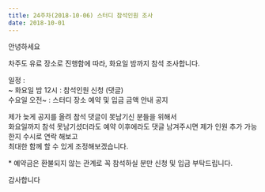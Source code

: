 ```yaml
---
title: 24주차(2018-10-06) 스터디 참석인원 조사
date: 2018-10-01
---
```


<p>
안녕하세요
</p><p>
차주도 유료 장소로 진행함에 따라, 화요일 밤까지 참석 조사합니다.
</p><p>
일정 :<br>
~ 화요일 밤 12시 : 참석인원 신청 (댓글)<br>
수요일 오전~ : 스터디 장소 예약 및 입금 금액 안내 공지
</p><p>
제가 늦게 공지를 올려 참석 댓글이 못남기신 분들을 위해서<br>
화요일까지 참석 못남기셨더라도 예약 이후에라도 댓글 남겨주시면 제가 인원 추가 가능한지 수시로 연락 해보고<br>
최대한 함께 할 수 있게 조정해보겠습니다.
</p><p>
* 예약금은 환불되지 않는 관계로 꼭 참석하실 분만 신청 및 입금 부탁드립니다.
</p><p>
감사합니다
</p>
